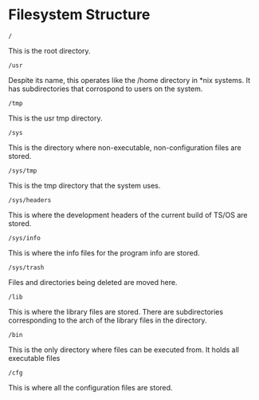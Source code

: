# Filesystem Structure

```/```

This is the root directory.

```/usr```

Despite its name, this operates like the /home directory in *nix systems. It has subdirectories that corrospond to users on the system.

```/tmp```

This is the usr tmp directory.

```/sys```

This is the directory where non-executable, non-configuration files are stored.

```/sys/tmp```

This is the tmp directory that the system uses. 

```/sys/headers```

This is where the development headers of the current build of TS/OS are stored.

```/sys/info```

This is where the info files for the program info are stored.

```/sys/trash```

Files and directories being deleted are moved here.

```/lib```

This is where the library files are stored. There are subdirectories corresponding to the arch of the library files in the directory.

```/bin```

This is the only directory where files can be executed from. It holds all executable files

```/cfg```

This is where all the configuration files are stored.
